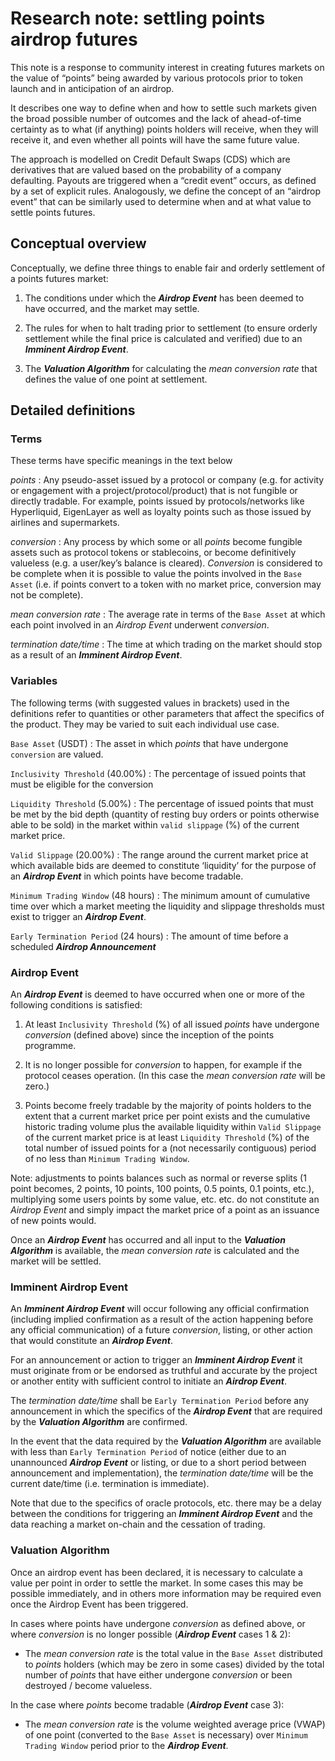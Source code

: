 # Research note: settling points airdrop futures

This note is a response to community interest in creating futures markets on the value of “points” being awarded by various protocols prior to token launch and in anticipation of an airdrop.

It describes one way to define when and how to settle such markets given the broad possible number of outcomes and the lack of ahead-of-time certainty as to what (if anything) points holders will receive, when they will receive it, and even whether all points will have the same future value.

The approach is modelled on Credit Default Swaps (CDS) which are derivatives that are valued based on the probability of a company defaulting. Payouts are triggered when a “credit event” occurs, as defined by a set of explicit rules. Analogously, we define the concept of an “airdrop event” that can be similarly used to determine when and at what value to settle points futures.


## Conceptual overview

Conceptually, we define three things to enable fair and orderly settlement of a points futures market:

1. The conditions under which the ***Airdrop Event*** has been deemed to have occurred, and the market may settle.

2. The rules for when to halt trading prior to settlement (to ensure orderly settlement while the final price is calculated and verified) due to an ***Imminent Airdrop Event***.

3. The ***Valuation Algorithm*** for calculating the *mean conversion rate* that defines the value of one point at settlement.


## Detailed definitions

### Terms

These terms have specific meanings in the text below

*points*
: Any pseudo-asset issued by a protocol or company (e.g. for activity or engagement with a project/protocol/product) that is not fungible or directly tradable. For example, points issued by protocols/networks like Hyperliquid, EigenLayer as well as loyalty points such as those issued by airlines and supermarkets.

*conversion*
: Any process by which some or all *points* become fungible assets such as protocol tokens or stablecoins, or become definitively valueless (e.g. a user/key’s balance is cleared). *Conversion* is considered to be complete when it is possible to value the points involved in the `Base Asset` (i.e. if points convert to a token with no market price, conversion may not be complete).

*mean conversion rate*
: The average rate in terms of the `Base Asset` at which each point involved in an *Airdrop Event* underwent *conversion*.

*termination date/time*
: The time at which trading on the market should stop as a result of an ***Imminent Airdrop Event***.


### Variables

The following terms (with suggested values in brackets) used in the definitions refer to quantities or other parameters that affect the specifics of the product. They may be varied to suit each individual use case.

`Base Asset` (USDT)
: The asset in which *points* that have undergone `conversion` are valued.

`Inclusivity Threshold` (40.00%)
: The percentage of issued points that must be eligible for the conversion

`Liquidity Threshold` (5.00%)
: The percentage of issued points that must be met by the bid depth (quantity of resting buy orders or points otherwise able to be sold) in the market within `valid slippage` (%) of the current market price.

`Valid Slippage` (20.00%)
: The range around the current market price at which available bids are deemed to constitute ‘liquidity’ for the purpose of an ***Airdrop Event*** in which points have become tradable.

`Minimum Trading Window` (48 hours)
: The minimum amount of cumulative time over which a market meeting the liquidity and slippage thresholds must exist to trigger an ***Airdrop Event***.

`Early Termination Period` (24 hours)
: The amount of time before a scheduled ***Airdrop Announcement***


### Airdrop Event

An ***Airdrop Event*** is deemed to have occurred when one or more of the following conditions is satisfied:

1. At least `Inclusivity Threshold` (%) of all issued *points* have undergone *conversion* (defined above) since the inception of the points programme.

2. It is no longer possible for *conversion* to happen, for example if the protocol ceases operation. (In this case the *mean conversion rate* will be zero.)

3. Points become freely tradable by the majority of points holders to the extent that a current market price per point exists and the cumulative historic trading volume plus the available liquidity within `Valid Slippage` of the current market price is at least `Liquidity Threshold` (%) of the total number of issued points for a (not necessarily contiguous) period of no less than `Minimum Trading Window`.  

Note: adjustments to points balances such as normal or reverse splits (1 point becomes, 2 points, 10 points, 100 points, 0.5 points, 0.1 points, etc.), multiplying some users points by some value, etc. etc. do not constitute an *Airdrop Event* and simply impact the market price of a point as an issuance of new points would.

Once an ***Airdrop Event*** has occurred and all input to the ***Valuation Algorithm*** is available, the *mean conversion rate* is calculated and the market will be settled. 


### Imminent Airdrop Event

An ***Imminent Airdrop Event*** will occur following any official confirmation (including implied confirmation as a result of the action happening before any official communication) of a future *conversion*, listing, or other action that would constitute an ***Airdrop Event***. 

For an announcement or action to trigger an ***Imminent Airdrop Event*** it must originate from or be endorsed as truthful and accurate by the project or another entity with sufficient control to initiate an ***Airdrop Event***.

The *termination date/time* shall be `Early Termination Period` before any announcement in which the specifics of the ***Airdrop Event*** that are required by the ***Valuation Algorithm*** are confirmed.

In the event that the data required by the ***Valuation Algorithm*** are available with less than `Early Termination Period` of notice (either due to an unannounced ***Airdrop Event*** or listing, or due to a short period between announcement and implementation), the *termination date/time* will be the current date/time (i.e. termination is immediate).

Note that due to the specifics of oracle protocols, etc. there may be a delay between the conditions for triggering an ***Imminent Airdrop Event*** and the data reaching a market on-chain and the cessation of trading.


### Valuation Algorithm

Once an airdrop event has been declared, it is necessary to calculate a value per point in order to settle the market. In some cases this may be possible immediately, and in others more information may be required even once the Airdrop Event has been triggered.

In cases where points have undergone *conversion* as defined above, or where *conversion* is no longer possible (***Airdrop Event*** cases 1 & 2):

- The *mean conversion rate* is the total value in the `Base Asset` distributed to *points* holders (which may be zero in some cases) divided by the total number of *points* that have either undergone *conversion* or been destroyed / become valueless.


In the case where *points* become tradable (***Airdrop Event*** case 3):

- The *mean conversion rate* is the volume weighted average price (VWAP) of one point (converted to the `Base Asset` is necessary) over `Minimum Trading Window` period prior to the ***Airdrop Event***.

